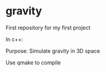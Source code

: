 # gravity
First repository for my first project

In c++:

Purpose: Simulate gravity in 3D space

Use qmake to compile
